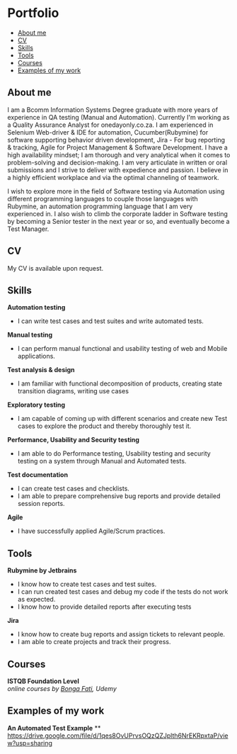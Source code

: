 # Portfolio
- [About me](#about-me)
- [CV](#cv)
- [Skills](#skills)
- [Tools](#tools)
- [Courses](#courses)
- [Examples of my work](#examples-of-my-work)

## About me

I am a Bcomm Information Systems Degree graduate with more years of experience in QA testing (Manual and Automation). Currently I'm working as a Quality Assurance Analyst for onedayonly.co.za. I am experienced in Selenium Web-driver & IDE for automation, Cucumber(Rubymine) for software supporting behavior driven
development, Jira - For bug reporting & tracking, Agile for Project Management & Software Development. I have a high availability mindset; I am thorough and very analytical when it comes to problem-solving and decision-making. I am very articulate in written or oral submissions and I strive to deliver with expedience and passion. I believe in a highly efficient workplace and via the optimal channeling of teamwork.

I wish to explore more in the field of Software testing via Automation using different programming languages to couple those languages with Rubymine, an automation programming language that I am very experienced in. I also wish to climb the corporate ladder in Software testing by becoming a Senior tester in the next year or so, and eventually become a Test Manager.

## CV
My CV is available upon request.

## Skills

__Automation testing__
* I can write test cases and test suites and write automated tests.

__Manual testing__
  * I can perform manual functional and usability testing of web and Mobile applications.

__Test analysis & design__
  * I am familiar with functional decomposition of products, creating state transition diagrams, writing use cases

__Exploratory testing__
  * I am capable of coming up with different scenarios and create new Test cases to explore the product and thereby thoroughly test it.
  
__Performance, Usability and Security testing__
  * I am able to do Performance testing, Usability testing and security testing on a system through Manual and Automated tests.

__Test documentation__
  * I can create test cases and checklists.
  * I am able to prepare comprehensive bug reports and provide detailed session reports.
  
__Agile__
  * I have successfully applied Agile/Scrum practices.


## Tools

__Rubymine by Jetbrains__
  * I know how to create test cases and test suites.
  * I can run created test cases and debug my code if the tests do not work as expected.
  * I know how to provide detailed reports after executing tests

__Jira__
  * I know how to create bug reports and assign tickets to relevant people.
  * I am able to create projects and track their progress.

## Courses

__ISTQB Foundation Level__  
*online courses by [Bonga Fati](https://www.udemy.com/course/istqb-foundation-level-software-testing/learn/quiz/5054286/results?expanded=789477388#overview), Udemy*

## Examples of my work
__An Automated Test Example__
 ** https://drive.google.com/file/d/1qes8OvUPrvsOQzQZJplth6NrEKRpxtaP/view?usp=sharing
